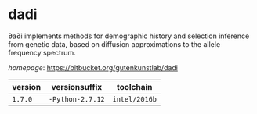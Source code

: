 # dadi

∂a∂i implements methods for demographic history and selection inference from genetic data,  based on diffusion approximations to the allele frequency spectrum.

*homepage*: <https://bitbucket.org/gutenkunstlab/dadi>

version | versionsuffix | toolchain
--------|---------------|----------
``1.7.0`` | ``-Python-2.7.12`` | ``intel/2016b``
